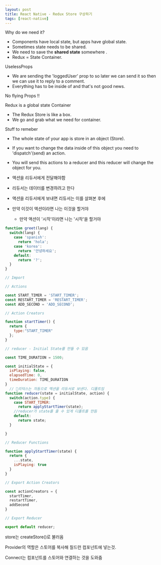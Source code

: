 ```yaml
---
layout: post
title: React Native - Redux Store 구상하기
tags: [react-native]
---
```


Why do we need it?
- Components have local state, but apps have global state.
- Sometimes state needs to be shared.
- We need to save the <b>shared state</b> somewhere .
- Redux = State Container.

UselessProps
- We are sending the 'loggedUser' prop to <Post /> so later we can send it <Comment /> so then we can use it to reply to a comment.
- Everything has to be inside of <BlogContainer /> and that's not good news.

No flying Props !!

Redux is a global state Container
- The Redux Store is like a box.
- We go and grab what we need for container.

Stuff to remeber
- The whole state of your app is store in an object (Store).
- If you want to change the data inside of this object you need to 'dispatch'(send) an action.
- You will send this actions to a reducer and this reducer will change the object for you.
- 액션을 리듀서에게 전달해야함

- 리듀서는 데이터를 변경하려고 한다
- 액션을 리듀서에게 보내면 리듀서는 이를 살펴본 후에
- 만약 이것이 액션이라면 나는 이것을 할거야
  - 만약 액션이 '시작'이라면 나는 '시작'을 할거야
```javascript
function greet(lang) {
  switch(lang) {
    case 'spanish':
      return 'hola';
    case 'korea':
      return '안녕하세요';
    default:
      return '?';
  }
}
```

```javascript
// Import

// Actions

const START_TIMER = 'START_TIMER';
const RESTART_TIMER = 'RESTART_TIMER';
const ADD_SECOND = 'ADD_SECOND';

// Action Creators

function startTimer() {
  return {
    type:"START_TIMER"
  };
}

// reducer - Initial State를 만들 수 있음

const TIME_DURATION = 1500;

const initialState = {
  isPlaying: false,
  elapsedTime: 0,
  timeDuration: TIME_DURATION
}
  // 리덕스는 자동으로 액션을 리듀서로 보낸다. 디폴트임
function reducer(state = initialState, action) {
  switch(action.type) {
    case START_TIMER:
      return applyStartTimer(state);
    //reducer가 state를 줄 수 있게 디폴트를 만듬
    default:
      return state;
  }

}

// Reducer Functions

function applyStartTimer(state) {
  return {
    ...state,
    isPlaying: true
  }
}

// Export Action Creators

const actionCreators = {
  startTimer,
  restartTimer,
  addSecond
}

// Export Reducer

export default reducer;
```
store는 createStore()로 불러옴

Provider의 역할은 스토어를 복사해 칠드런 컴포넌트에 넣는것.

Connect는 컴포넌트를 스토어와 연결하는 것을 도와줌
